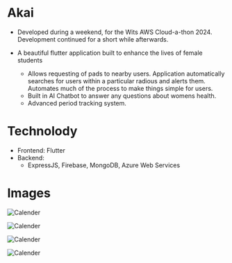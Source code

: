 # Akai

- Developed during a weekend, for the Wits AWS Cloud-a-thon 2024. Development continued for a short while afterwards.

- A beautiful flutter application built to enhance the lives of female students
    - Allows requesting of pads to nearby users. Application automatically searches for users within a particular radious and alerts them. Automates much of the process to make things simple for users.
    - Built in AI Chatbot to answer any questions about womens health.
    - Advanced period tracking system.

# Technolody
- Frontend: Flutter
- Backend:
    - ExpressJS, Firebase, MongoDB, Azure Web Services

# Images

![Calender](assets/screenshots/calender_screenshot.jpg)

![Calender](assets/screenshots/calender_popup_screenshot.jpg)

![Calender](assets/screenshots/helpful_links_screenshot.jpg)

![Calender](assets/screenshots/profile_screenshot.jpg)


